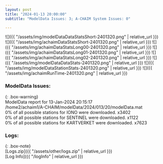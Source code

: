 ```yaml
---
layout: post
title: "2024-01-13 20:00:00"
subtitle: "ModelData Issues: 3; A-CHAIM System Issues: 0"

---
```


![]({{ "/assets/img/modelDataDataStatsShort-2401320.png" | relative_url }})
![]({{ "/assets/img/achaimDataStatsShort-2401320.png" | relative_url }})
![]({{ "/assets/img/achaimDataStatsLong00-2401320.png" | relative_url }})
![]({{ "/assets/img/achaimDataStatsLong01-2401320.png" | relative_url }})
![]({{ "/assets/img/achaimDataStatsLong02-2401320.png" | relative_url }})
![]({{ "/assets/img/modelDataDataStats-2401320.png" | relative_url }})
![]({{ "/assets/img/modelDataStationStats-2401320.png" | relative_url }})
![]({{ "/assets/img/achaimRunTime-2401320.png" | relative_url }})


### ModelData Issues:  
  
{: .box-warning}  
 ModelData report for 13-Jan-2024 20:15:17   
 /home2/achaim1/A-CHAIM/modelData/2024/013/20/modelData.mat   
 0% of all possible stations for IONO were downloaded. x3402   
 0% of all possible stations for SENTINEL were downloaded. x1122   
 0% of all possible stations for KARTVERKET were downloaded. x7623   
  


### Logs:  
  
{: .box-note}  
[Logs.zip]({{ "/assets/other/logs.zip" | relative_url }})  
[Log Info]({{ "/logInfo" | relative_url }})  

